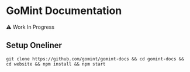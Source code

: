# GoMint Documentation
⚠ Work In Progress

## Setup Oneliner
```
git clone https://github.com/gomint/gomint-docs && cd gomint-docs && cd website && npm install && npm start 
```